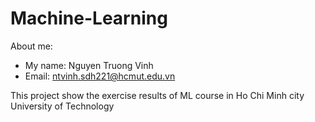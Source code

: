 # Machine-Learning
About me:
- My name: Nguyen Truong Vinh
- Email: ntvinh.sdh221@hcmut.edu.vn

This project show the exercise results of ML course in Ho Chi Minh city University of Technology 
